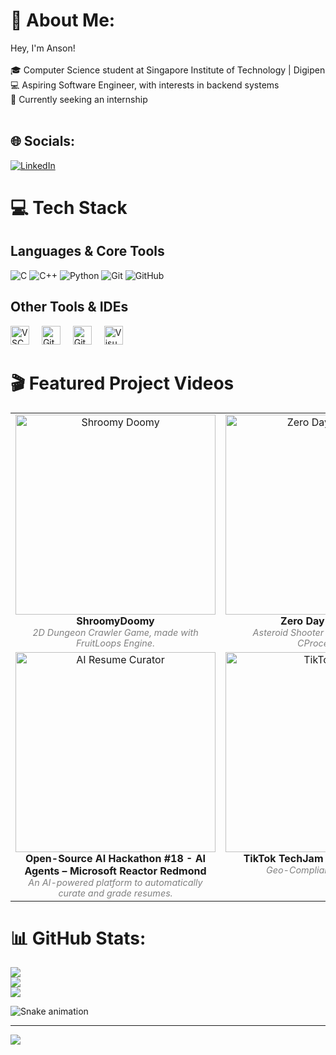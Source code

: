 # 💫 About Me:
Hey, I'm Anson!<br><br>🎓 Computer Science student at Singapore Institute of Technology | Digipen <br>💻 Aspiring Software Engineer, with interests in backend systems<br>🚀 Currently seeking an internship<br><br>

## 🌐 Socials:
[![LinkedIn](https://img.shields.io/badge/LinkedIn-%230077B5.svg?logo=linkedin&logoColor=white)](https://linkedin.com/in/ansont) 

# 💻 Tech Stack

## Languages & Core Tools
![C](https://img.shields.io/badge/C-%2300599C.svg?style=for-the-badge&logo=c&logoColor=white)
![C++](https://img.shields.io/badge/C++-%2300599C.svg?style=for-the-badge&logo=c%2B%2B&logoColor=white)
![Python](https://img.shields.io/badge/Python-3670A0?style=for-the-badge&logo=python&logoColor=ffdd54)
![Git](https://img.shields.io/badge/Git-F05033.svg?style=for-the-badge&logo=git&logoColor=white)
![GitHub](https://img.shields.io/badge/GitHub-181717.svg?style=for-the-badge&logo=github&logoColor=white)

## Other Tools & IDEs
<div align="left" style="margin-top: 10px;">
  <img src="https://cdn.jsdelivr.net/gh/devicons/devicon/icons/vscode/vscode-original.svg" height="30" alt="VSCode logo" />
  <img width="12" />
  <img src="https://cdn.jsdelivr.net/gh/devicons/devicon/icons/github/github-original.svg" height="30" alt="GitHub logo" />
  <img width="12" />
  <img src="https://cdn.jsdelivr.net/gh/devicons/devicon/icons/git/git-original.svg" height="30" alt="Git logo" />
  <img width="12" />
  <img src="https://cdn.jsdelivr.net/gh/devicons/devicon/icons/visualstudio/visualstudio-plain.svg" height="30" alt="Visual Studio logo" />
</div>

# 🎬 Featured Project Videos
<!-- 
  Add your project showcase videos here! 
  For YouTube: Replace the example links with your actual video URLs.
  For local MP4s: Use <video> tag and host the file via GitHub releases or another public URL. 
-->
<table>
  <tr>
    <td align="center" width="340" valign="top">
      <a href="https://www.youtube.com/watch?v=0rmqW_Kb_tw" target="_blank">
        <img src="https://img.youtube.com/vi/0rmqW_Kb_tw/0.jpg" width="320" alt="Shroomy Doomy"/>
      </a>
      <br/><b>ShroomyDoomy</b>
      <br/><span style="font-size: 90%; color: gray;"><i>2D Dungeon Crawler Game, made with FruitLoops Engine.</i></span>
    </td>
    <td align="center" width="340" valign="top">
      <a href="https://youtu.be/KH7oer985ag" target="_blank">
        <img src="https://img.youtube.com/vi/KH7oer985ag/0.jpg" width="320" alt="Zero Day Odyssey"/>
      </a>
      <br/><b>Zero Day Odyssey</b>
      <br/><span style="font-size: 90%; color: gray;"><i>Asteroid Shooter Game made with CProcessing.</i></span>
    </td>
  </tr>
  <tr>
    <td align="center" width="340" valign="top">
      <a href="https://youtu.be/X4xaY-bn-DY" target="_blank">
        <img src="https://img.youtube.com/vi/X4xaY-bn-DY/0.jpg" width="320" alt="AI Resume Curator"/>
      </a>
      <br/><b>Open-Source AI Hackathon #18 - AI Agents – Microsoft Reactor Redmond</b>
      <br/><span style="font-size: 90%; color: gray;"><i>An AI-powered platform to automatically curate and grade resumes.</i></span>
    </td>
    <td align="center" width="340" valign="top">
      <a href="https://www.youtube.com/watch?v=_OfJFJCoDLM" target="_blank">
        <img src="https://img.youtube.com/vi/_OfJFJCoDLM/0.jpg" width="320" alt="TikTokTech"/>
      </a>
      <br/><b>TikTok TechJam Hackathon 2025</b>
      <br/><span style="font-size: 90%; color: gray;"><i>Geo-Compliance Classifier.</i></span>
    </td>
  </tr>
</table>


# 📊 GitHub Stats:
![](https://github-readme-stats.vercel.app/api?username=actuallyanson&theme=tokyonight&hide_border=false&include_all_commits=true&count_private=true)<br/>
![](https://nirzak-streak-stats.vercel.app/?user=actuallyanson&theme=tokyonight&hide_border=false)<br/>
![](https://github-readme-stats.vercel.app/api/top-langs/?username=actuallyanson&theme=tokyonight&hide_border=false&include_all_commits=true&count_private=true&layout=compact)


<img src="https://raw.githubusercontent.com/maurodesouza/maurodesouza/output/snake.svg" alt="Snake animation" />


---
[![](https://visitcount.itsvg.in/api?id=actuallyanson&icon=0&color=2)](https://visitcount.itsvg.in)
